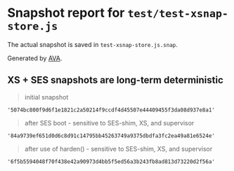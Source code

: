 # Snapshot report for `test/test-xsnap-store.js`

The actual snapshot is saved in `test-xsnap-store.js.snap`.

Generated by [AVA](https://avajs.dev).

## XS + SES snapshots are long-term deterministic

> initial snapshot

    '5074bc800f9d6f1e1821c2a50214f9ccdf4d45507e44409455f3da08d937e8a1'

> after SES boot - sensitive to SES-shim, XS, and supervisor

    '84a9739ef651d0d6c8d91c14795bb45263749a9375dbdfa3fc2ea49a81e6524e'

> after use of harden() - sensitive to SES-shim, XS, and supervisor

    '6f5b5594048f70f438e42a90973d4bb5f5ed56a3b243fb8ad813d73220d2f56a'
